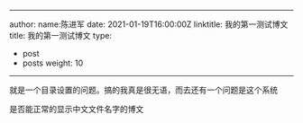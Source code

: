 
---
author:
name:陈进军
date: 2021-01-19T16:00:00Z
linktitle: 我的第一测试博文
title: 我的第一测试博文
type:
- post 
- posts
weight: 10
---

就是一个目录设置的问题。搞的我真是很无语，而去还有一个问题是这个系统

是否能正常的显示中文文件名字的博文
